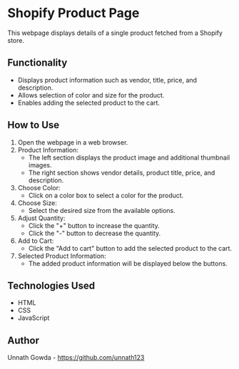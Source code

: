 # Shopify Product Page

This webpage displays details of a single product fetched from a Shopify store.

## Functionality

- Displays product information such as vendor, title, price, and description.
- Allows selection of color and size for the product.
- Enables adding the selected product to the cart.

## How to Use

1. Open the webpage in a web browser.
2. Product Information:
   - The left section displays the product image and additional thumbnail images.
   - The right section shows vendor details, product title, price, and description.
3. Choose Color:
   - Click on a color box to select a color for the product.
4. Choose Size:
   - Select the desired size from the available options.
5. Adjust Quantity:
   - Click the "+" button to increase the quantity.
   - Click the "-" button to decrease the quantity.
6. Add to Cart:
   - Click the "Add to cart" button to add the selected product to the cart.
7. Selected Product Information:
   - The added product information will be displayed below the buttons.

## Technologies Used

- HTML
- CSS
- JavaScript

## Author

Unnath Gowda - https://github.com/unnath123
